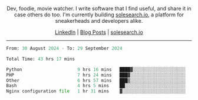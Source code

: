 <p align="center">Dev, foodie, movie watcher. I write software that I find useful, and share it in case others do too. I'm currently building <a href="https://solesearch.io">solesearch.io</a>, a platform for sneakerheads and developers alike.</p>
<p align="center">
  <a href="https://www.linkedin.com/in/peter-rauscher">LinkedIn</a>
  |
  <a href="https://dev.to/peterrauscher">Blog Posts</a>
  |
  <a href="https://solesearch.io">solesearch.io</a>
</p>
<hr/>
<!--START_SECTION:waka-->

```python
From: 30 August 2024 - To: 29 September 2024

Total Time: 43 hrs 17 mins

Python                     9 hrs 16 mins   ████▓░░░░░░░░░░░░░░░░░░░░   18.45 %
PHP                        7 hrs 24 mins   ███▓░░░░░░░░░░░░░░░░░░░░░   14.75 %
Other                      6 hrs 57 mins   ███▒░░░░░░░░░░░░░░░░░░░░░   13.84 %
Bash                       4 hrs 5 mins    ██░░░░░░░░░░░░░░░░░░░░░░░   08.15 %
Nginx configuration file   1 hr 31 mins    ▓░░░░░░░░░░░░░░░░░░░░░░░░   03.03 %
```

<!--END_SECTION:waka-->
